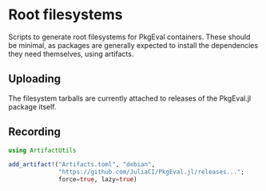 # Root filesystems

Scripts to generate root filesystems for PkgEval containers. These should be minimal, as
packages are generally expected to install the dependencies they need themselves, using
artifacts.

## Uploading

The filesystem tarballs are currently attached to releases of the PkgEval.jl package itself.

## Recording

```julia
using ArtifactUtils

add_artifact!("Artifacts.toml", "debian",
              "https://github.com/JuliaCI/PkgEval.jl/releases...";
              force=true, lazy=true)
```
